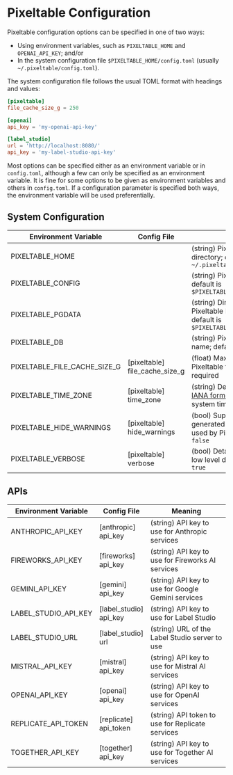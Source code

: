 # Pixeltable Configuration

Pixeltable configuration options can be specified in one of two ways:

- Using environment variables, such as `PIXELTABLE_HOME` and `OPENAI_API_KEY`; and/or
- In the system configuration file `$PIXELTABLE_HOME/config.toml` (usually `~/.pixeltable/config.toml`).

The system configuration file follows the usual TOML format with headings and values:

```toml
[pixeltable]
file_cache_size_g = 250

[openai]
api_key = 'my-openai-api-key'

[label_studio]
url = 'http://localhost:8080/'
api_key = 'my-label-studio-api-key'
```

Most options can be specified either as an environment variable or in `config.toml`,
although a few can only be specified as an environment variable. It is fine for some options to be given as environment
variables and others in `config.toml`. If a configuration parameter is specified both ways,
the environment variable will be used preferentially.

## System Configuration

| Environment Variable         | Config File                       | Meaning                                                                                                                                     |
|------------------------------|-----------------------------------|---------------------------------------------------------------------------------------------------------------------------------------------|
| PIXELTABLE_HOME              |                                   | (string) Pixeltable user directory; default is `~/.pixeltable`                                                                              |
| PIXELTABLE_CONFIG            |                                   | (string) Pixeltable config file; default is `$PIXELTABLE_HOME/config.toml`                                                                  |
| PIXELTABLE_PGDATA            |                                   | (string) Directory where Pixeltable DB is stored; default is `$PIXELTABLE_HOME/pgdata`                                                      |
| PIXELTABLE_DB                |                                   | (string) Pixeltable database name; default is `pixeltable`                                                                                  |
| PIXELTABLE_FILE_CACHE_SIZE_G | [pixeltable]<br>file_cache_size_g | (float) Maximum size of the Pixeltable file cache, in GiB; required                                                                         |
| PIXELTABLE_TIME_ZONE         | [pixeltable]<br>time_zone         | (string) Default time zone in [IANA format](https://en.wikipedia.org/wiki/List_of_tz_database_time_zones); defaults to the system time zone |
| PIXELTABLE_HIDE_WARNINGS     | [pixeltable]<br>hide_warnings     | (bool) Suppress warnings generated by various libraries used by Pixeltable; default is `false`                                              |
| PIXELTABLE_VERBOSE           | [pixeltable]<br>verbose           | (bool) Detailed logging and low level details; default is `true`                                                                            |

## APIs

| Environment Variable | Config File | Meaning |
|-|-|-|
| ANTHROPIC_API_KEY | [anthropic]<br>api_key | (string) API key to use for Anthropic services |
| FIREWORKS_API_KEY | [fireworks]<br>api_key | (string) API key to use for Fireworks AI services |
| GEMINI_API_KEY | [gemini]<br>api_key | (string) API key to use for Google Gemini services |
| LABEL_STUDIO_API_KEY | [label_studio]<br>api_key | (string) API key to use for Label Studio |
| LABEL_STUDIO_URL | [label_studio]<br>url | (string) URL of the Label Studio server to use |
| MISTRAL_API_KEY | [mistral]<br>api_key | (string) API key to use for Mistral AI services |
| OPENAI_API_KEY | [openai]<br>api_key | (string) API key to use for OpenAI services |
| REPLICATE_API_TOKEN | [replicate]<br>api_token | (string) API token to use for Replicate services |
| TOGETHER_API_KEY | [together]<br>api_key | (string) API key to use for Together AI services |
